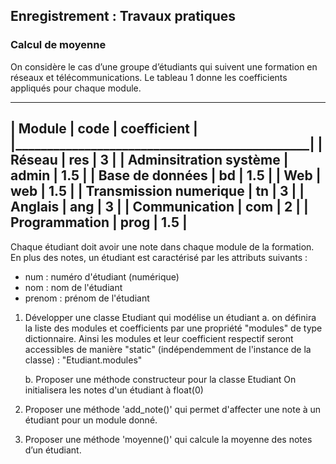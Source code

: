 ## Enregistrement : Travaux pratiques

### Calcul de moyenne

On considère le cas d’une groupe d’étudiants qui suivent une formation en réseaux et télécommunications.
Le tableau 1 donne les coefficients appliqués pour chaque module.
________________________________________________
| Module                  | code  | coefficient |
|_______________________________________________|
| Réseau                  | res   | 3           |
| Adminsitration système  | admin | 1.5         |
| Base de données         | bd    | 1.5         |
| Web                     | web   | 1.5         |
| Transmission numerique  | tn    | 3           |
| Anglais                 | ang   | 3           |
| Communication           | com   | 2           |
| Programmation           | prog  | 1.5         |
-------------------------------------------------

Chaque étudiant doit avoir une note dans chaque module de la formation.
En plus des notes, un étudiant est caractérisé par les attributs suivants :
* num : numéro d'étudiant (numérique)
* nom : nom de l'étudiant
* prenom : prénom de l'étudiant

1. Développer une classe Etudiant qui modélise un étudiant
    a. on définira la liste des modules et coefficients par une propriété "modules" de type dictionnaire.
       Ainsi les modules et leur coefficient respectif seront accessibles de manière "static" (indépendemment de l'instance de la classe) : "Etudiant.modules"

    b. Proposer une méthode constructeur pour la classe Etudiant
       On initialisera les notes d'un étudiant à float(0)

2. Proposer une méthode 'add_note()' qui permet d'affecter une note à un étudiant pour un module donné.

3. Proposer une méthode 'moyenne()' qui calcule la moyenne des notes d’un étudiant.